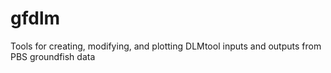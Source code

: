# gfdlm

Tools for creating, modifying, and plotting DLMtool inputs and outputs from PBS groundfish data
